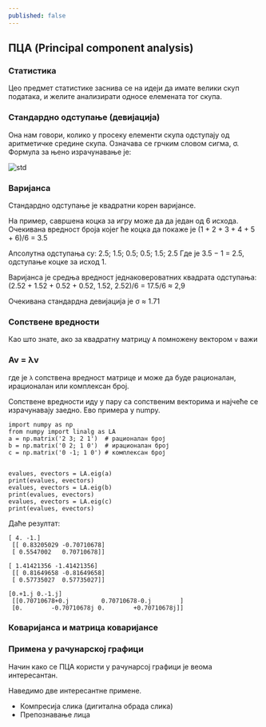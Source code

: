 ```yaml
---
published: false
---
```

## ПЦА (Principal component analysis)


### Статистика

Цео предмет статистике заснива се на идеји да имате велики скуп података, и желите анализирати односе елемената тог скупа.

### Стандардно одступање (девијација)

Она нам говори, колико у просеку елементи скупа одступају од аритметичке средине скупа. Означава се грчким словом сигма, σ. Формула за њено израчунавање је: 

![std](https://wikimedia.org/api/rest_v1/media/math/render/svg/cc45b72e1fd6a3de3ec4977f42367f104f57583f)
 

### Варијанса

Стандардно одступање је квадратни корен варијансе. 

На пример, савршена коцка за игру може да да један од 6 исхода. Очекивана вредност броја којег ће коцка да покаже је (1 + 2 + 3 + 4 + 5 + 6)/6 = 3.5

Апсолутна одступања су:  2.5; 1.5; 0.5; 0.5; 1.5; 2.5
Где је 3.5 − 1 = 2.5, одступање коцке за исход 1.
 
Варијанса је средња вредност једнаковероватних квадрата одступања: 
(2.52 + 1.52 + 0.52 + 0.52, 1.52, 2.52)/6 = 17.5/6 ≈ 2,9 

Очекивана стандардна девијација је σ ≈ 1.71


### Сопствене вредности 

Као што знате, ако за квадратну матрицу `А` помножену вектором `v` важи

### Av = λv

где је `λ` сопствена вредност матрице и може да буде рационалан, ирационалан или комплексан број.

Сопствене вредности иду у пару са сопственим векторима и најчеће се израчунавају заедно. Ево примера у numpy.

~~~
import numpy as np
from numpy import linalg as LA
a = np.matrix('2 3; 2 1')  # рационалан број
b = np.matrix('0 2; 1 0')  # ирационалан број
c = np.matrix('0 -1; 1 0') # комплексан број


evalues, evectors = LA.eig(a)
print(evalues, evectors)
evalues, evectors = LA.eig(b)
print(evalues, evectors)
evalues, evectors = LA.eig(c)
print(evalues, evectors)
~~~
Даће резултат:

~~~
[ 4. -1.] 
 [[ 0.83205029 -0.70710678]
 [ 0.5547002   0.70710678]] 

[ 1.41421356 -1.41421356] 
 [[ 0.81649658 -0.81649658]
 [ 0.57735027  0.57735027]] 

[0.+1.j 0.-1.j] 
 [[0.70710678+0.j         0.70710678-0.j        ]
 [0.        -0.70710678j 0.        +0.70710678j]] 
~~~

### Коваријанса и матрица коваријансе




### Примена у рачунарској графици


Начин како се ПЦА користи у рачунарсој графици је веома интересантан.

Наведимо две интересантне примене.
* Компресија слика (дигитална обрада слика)
* Препознавање лица


 
 